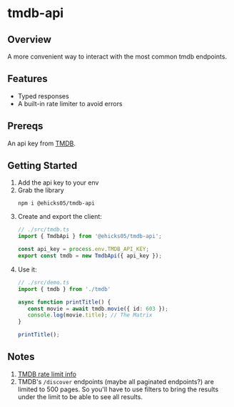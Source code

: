# tmdb-api

## Overview

A more convenient way to interact with the most common tmdb endpoints.

## Features
 - Typed responses
 - A built-in rate limiter to avoid errors

## Prereqs

An api key from [TMDB](https://www.themoviedb.org).

## Getting Started

1. Add the api key to your env
2. Grab the library 
   ```
   npm i @ehicks05/tmdb-api
   ```
3. Create and export the client:
   ```ts
   // ./src/tmdb.ts
   import { TmdbApi } from '@ehicks05/tmdb-api';

   const api_key = process.env.TMDB_API_KEY;
   export const tmdb = new TmdbApi({ api_key });
   ```
4. Use it:
   ```ts
   // ./src/demo.ts
   import { tmdb } from './tmdb'

   async function printTitle() {
      const movie = await tmdb.movie({ id: 603 });
      console.log(movie.title); // The Matrix
   }

   printTitle();
   ```

## Notes

1. [TMDB rate limit info](https://developer.themoviedb.org/docs/rate-limiting)
2. TMDB's `/discover` endpoints (maybe all paginated endpoints?) are limited to 500 pages. So you'll have to use filters to bring the results under the limit to be able to see all results.
